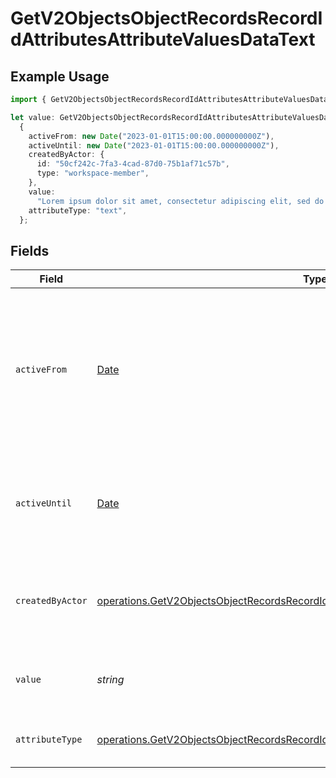 # GetV2ObjectsObjectRecordsRecordIdAttributesAttributeValuesDataText

## Example Usage

```typescript
import { GetV2ObjectsObjectRecordsRecordIdAttributesAttributeValuesDataText } from "attio-js/models/operations/getv2objectsobjectrecordsrecordidattributesattributevalues.js";

let value: GetV2ObjectsObjectRecordsRecordIdAttributesAttributeValuesDataText =
  {
    activeFrom: new Date("2023-01-01T15:00:00.000000000Z"),
    activeUntil: new Date("2023-01-01T15:00:00.000000000Z"),
    createdByActor: {
      id: "50cf242c-7fa3-4cad-87d0-75b1af71c57b",
      type: "workspace-member",
    },
    value:
      "Lorem ipsum dolor sit amet, consectetur adipiscing elit, sed do eiusmod tempor incididunt ut labore et dolore magna aliqua.",
    attributeType: "text",
  };
```

## Fields

| Field                                                                                                                                                                                            | Type                                                                                                                                                                                             | Required                                                                                                                                                                                         | Description                                                                                                                                                                                      | Example                                                                                                                                                                                          |
| ------------------------------------------------------------------------------------------------------------------------------------------------------------------------------------------------ | ------------------------------------------------------------------------------------------------------------------------------------------------------------------------------------------------ | ------------------------------------------------------------------------------------------------------------------------------------------------------------------------------------------------ | ------------------------------------------------------------------------------------------------------------------------------------------------------------------------------------------------ | ------------------------------------------------------------------------------------------------------------------------------------------------------------------------------------------------ |
| `activeFrom`                                                                                                                                                                                     | [Date](https://developer.mozilla.org/en-US/docs/Web/JavaScript/Reference/Global_Objects/Date)                                                                                                    | :heavy_check_mark:                                                                                                                                                                               | The point in time at which this value was made "active". `active_from` can be considered roughly analogous to `created_at`.                                                                      | 2023-01-01T15:00:00.000000000Z                                                                                                                                                                   |
| `activeUntil`                                                                                                                                                                                    | [Date](https://developer.mozilla.org/en-US/docs/Web/JavaScript/Reference/Global_Objects/Date)                                                                                                    | :heavy_check_mark:                                                                                                                                                                               | The point in time at which this value was deactivated. If `null`, the value is active.                                                                                                           | 2023-01-01T15:00:00.000000000Z                                                                                                                                                                   |
| `createdByActor`                                                                                                                                                                                 | [operations.GetV2ObjectsObjectRecordsRecordIdAttributesAttributeValuesCreatedByActor16](../../models/operations/getv2objectsobjectrecordsrecordidattributesattributevaluescreatedbyactor16.md)   | :heavy_check_mark:                                                                                                                                                                               | The actor that created this value.                                                                                                                                                               | {<br/>"type": "workspace-member",<br/>"id": "50cf242c-7fa3-4cad-87d0-75b1af71c57b"<br/>}                                                                                                         |
| `value`                                                                                                                                                                                          | *string*                                                                                                                                                                                         | :heavy_check_mark:                                                                                                                                                                               | A raw text field. Values are limited to 10MB.                                                                                                                                                    | Lorem ipsum dolor sit amet, consectetur adipiscing elit, sed do eiusmod tempor incididunt ut labore et dolore magna aliqua.                                                                      |
| `attributeType`                                                                                                                                                                                  | [operations.GetV2ObjectsObjectRecordsRecordIdAttributesAttributeValuesAttributeTypeText](../../models/operations/getv2objectsobjectrecordsrecordidattributesattributevaluesattributetypetext.md) | :heavy_check_mark:                                                                                                                                                                               | The attribute type of the value.                                                                                                                                                                 | text                                                                                                                                                                                             |